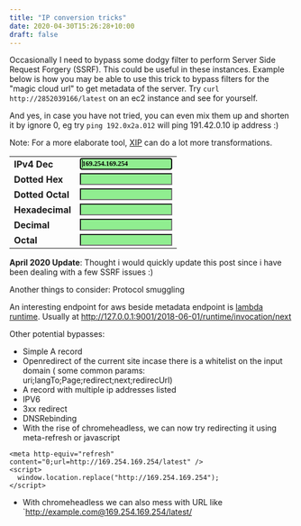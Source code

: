 ```yaml
---
title: "IP conversion tricks"
date: 2020-04-30T15:26:28+10:00
draft: false
---
```


Occasionally I need to bypass some dodgy filter to perform Server Side Request Forgery (SSRF). This could be useful in these instances. Example below is how you may be able to use this trick to bypass filters for the "magic cloud url" to get metadata of the server. Try `curl http://2852039166/latest` on an ec2 instance and see for yourself.

And yes, in case you have not tried, you can even mix them up and shorten it by ignore 0, eg try `ping 192.0x2a.012` will ping 191.42.0.10 ip address :)

Note: For a more elaborate tool, [XIP](https://github.com/immunIT/XIP) can do a lot more transformations.


<form name="base">
<table>
<tr>
<td><strong>IPv4 Dec</strong></td>
<td><input type="text" name="dotd" style="font-family: Verdana; font-weight: bold; font-size: 12px; background-color: lightgreen;width:100%" value="169.254.169.254" onChange="evalDot(this)" autofocus></td>
</tr>

<tr>
<td><strong>Dotted Hex</strong></td>
<td><input type="text" name="doth" style="font-family: Verdana; font-weight: bold; font-size: 12px; background-color: lightgreen;width:100%" value="" onChange="evalDotHex(this)"></td></tr>

<tr>
<td><strong>Dotted Octal</strong></td>
<td><input type="text" name="doto" style="font-family: Verdana; font-weight: bold; font-size: 12px; background-color: lightgreen;width:100%" value="" onChange="evalDotOct(this)"></td>
</tr>
<tr>
<td><strong>Hexadecimal</strong></td>
<td><input type="text" name="h16" style="font-family: Verdana; font-weight: bold; font-size: 12px; background-color: lightgreen;width:100%" value="" onChange="evalNumber(this, 16)"></td>
</tr>
<tr>
<td><strong>Decimal</strong></td>
<td><input type="text" name="d10" style="font-family: Verdana; font-weight: bold; font-size: 12px; background-color: lightgreen;width:100%" value="" onChange="evalNumber(this, 10)"></td>
</tr>
<tr>
<td><strong>Octal</strong></td>
<td><input type="text" name="o8" style="font-family: Verdana; font-weight: bold; font-size: 12px; background-color: lightgreen;width:100%" value="" onChange="evalNumber(this, 8)"></td>
</tr>

</table>
</form>



<script type="text/javascript">
var hex = new Array("0", "1", "2", "3", "4", "5", "6", "7", "8", "9", "A", "B", "C", "D", "E", "F");
function checkInt(n, r) {
  for (var i = 0; i < n.length; ++i)
    if (n.charAt(i) >= r) {
      alert("Invalid digit");
      return 0;
    }
    if (isNaN(M = parseInt(n, r)))
      alert ("Invalid number");
    return M;
}
function decimaltoAnother(A, radix) {
  s = "";
  while (A >= radix) {
    s += hex[A % radix];
    A = Math.floor(A / radix);
  }
  return transpose(s += hex[A]);
}
function transpose(s) {
  N = s.length;
  for (i = 0,t = ""; i < N; i++)
    t += s.substring(N-i-1, N-i);
  return t;
}
function num2dot(num) {
  var d = num%256;
  for (var i = 3; i > 0; i--) { 
    num = Math.floor(num / 256);
    d = num % 256 + '.' + d;
  }
  return d;
}
function num2dotHex(num) {
  var d = decimaltoAnother(num % 256, 16);
  d = fixHex(d);
  for (var i = 3; i > 0; i--) { 
    num = Math.floor(num / 256);
    tmp = decimaltoAnother(num % 256, 16);
    tmp = fixHex(tmp);
    d = tmp + '.' + d;
  }
  return d;
}
function fixHex(num) {
  if (num.length == 1)
    return "0x0" + num;
  else if (num.length == 2)
    return "0x" + num;
}
function num2dotOct(num) {
  var d = decimaltoAnother(num % 256, 8);
  d = fixOct(d);
  for (var i = 3; i > 0; i--) { 
    num = Math.floor(num / 256);
    tmp= decimaltoAnother(num % 256, 8);
    tmp = fixOct(tmp);
    d =  tmp + '.' + d;
  }
  return d;
}
function fixOct(num) {
  if (num.length == 1)
    return "000" + num;
  else if (num.length == 2)
    return "00" + num;
  else if (num.length == 3)
    return "0" + num;
}
function dot2num(dot) {
  var d = dot.split('.');
  return ((((((+d[0])*256)+(+d[1]))*256)+(+d[2]))*256)+(+d[3]);
}
function evalNumber(item, r) {
  n = checkInt(item.value, r);
  n = decimaltoAnother(n, 10) % 4294967296;
  base.d10.value = n;
  base.o8.value = "0" + decimaltoAnother(n, 8);
  base.h16.value = "0x" + decimaltoAnother(n, 16);
  base.dotd.value = num2dot(base.d10.value);
  base.doth.value = num2dotHex(base.d10.value);
  base.doto.value = num2dotOct(base.d10.value);
}
function evalDot(item) {
  n = dot2num(item.value);
  base.d10.value = n;
  base.doto.value = num2dotOct(n);
  base.doth.value = num2dotHex(n);
  base.o8.value = "0" + decimaltoAnother(n, 8);
  base.h16.value = "0x" + decimaltoAnother(n, 16);
}
function evalDotOct(item) {
  d = item.value.split('.');
  tmp = checkInt(d[0], 8);
  n = decimaltoAnother(tmp, 10);
  for (var i = 1; i <= 3; i++) {
    tmp = checkInt(d[i], 8);
    n += "." + decimaltoAnother(tmp, 10);
  }
  base.dotd.value = n;
  evalDot(base.dotd);
}
function evalDotHex(item) {
  d = item.value.split('.');
  tmp = checkInt(d[0], 16);
  n = decimaltoAnother(tmp, 10);
  for (var i = 1; i <= 3; i++) {
    tmp = checkInt(d[i], 16);
    n += "." + decimaltoAnother(tmp, 10);
  }
  base.dotd.value = n;
  evalDot(base.dotd);
}
evalDot(base.dotd)
</script>


__April 2020 Update__: Thought i would quickly update this post since i have been dealing with a few SSRF issues :)


Another things to consider: Protocol smuggling

An interesting endpoint for aws beside metadata endpoint is [lambda runtime](https://docs.aws.amazon.com/lambda/latest/dg/runtimes-api.html). Usually at http://127.0.0.1:9001/2018-06-01/runtime/invocation/next

Other potential bypasses: 
  - Simple A record
  - Openredirect of the current site incase there is a whitelist on the input domain ( some common params: uri;langTo;Page;redirect;next;redirecUrl)
  - A record with multiple ip addresses listed
  - IPV6
  - 3xx redirect
  - DNSRebinding
  - With the rise of chromeheadless, we can now try redirecting it using meta-refresh or javascript

```
<meta http-equiv="refresh" content="0;url=http://169.254.169.254/latest" />
<script>
  window.location.replace("http://169.254.169.254");
</script>
```
  - With chromeheadless we can also mess with URL like `http://example.com@169.254.169.254/latest/

